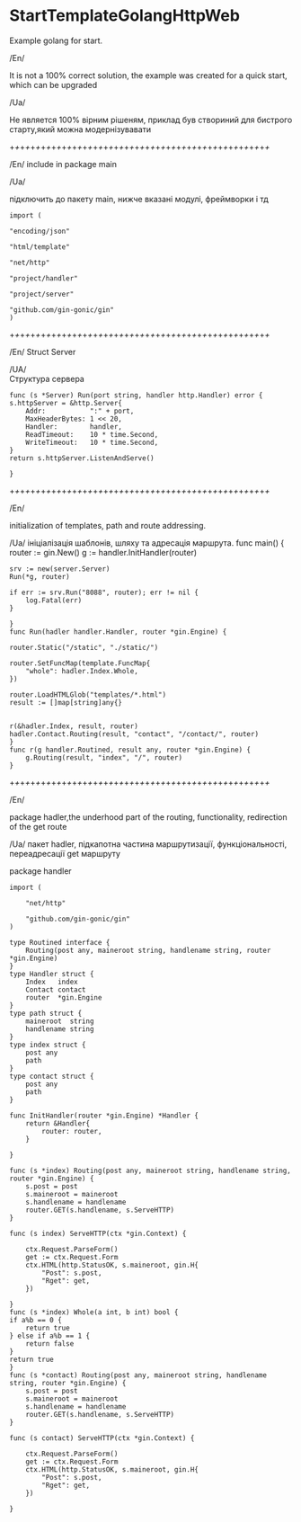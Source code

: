 # StartTemplateGolangHttpWeb
 
 Example golang for start.
 
 /En/
 
It is not a 100% correct solution, the example was created for a quick start, which can be upgraded

 /Ua/
 
Не является 100% вірним рішеням, приклад був створиний для бистрого старту,який можна модернізувавати

+*+*+*+*+*+*+*+*+*+*+*+*+*+*+*+*+*+*+*+*+*+*+*+*+*+*+*+*+*+*+*+*+*+*+*+*+*+*+*+*+*+*+*+*+*+*+*+*+*+*

  /En/
 include in package main
 
 /Ua/
 
 підключить до пакету main, нижче вказані модулі, фреймворки і тд

	import (
	
    "encoding/json"
    
	"html/template"
    
	"net/http"
    
	"project/handler"
    
	"project/server"
    
	"github.com/gin-gonic/gin"
	)
+*+*+*+*+*+*+*+*+*+*+*+*+*+*+*+*+*+*+*+*+*+*+*+*+*+*+*+*+*+*+*+*+*+*+*+*+*+*+*+*+*+*+*+*+*+*+*+*+*+*

		
/En/
Struct Server
	
/UA/	
Структура сервера


	func (s *Server) Run(port string, handler http.Handler) error {
	s.httpServer = &http.Server{
		Addr:           ":" + port,
		MaxHeaderBytes: 1 << 20,
		Handler:        handler,
		ReadTimeout:    10 * time.Second,
		WriteTimeout:   10 * time.Second,
	}
	return s.httpServer.ListenAndServe()

	}

+*+*+*+*+*+*+*+*+*+*+*+*+*+*+*+*+*+*+*+*+*+*+*+*+*+*+*+*+*+*+*+*+*+*+*+*+*+*+*+*+*+*+*+*+*+*+*+*+*+*

/En/

initialization of templates, path and route addressing.

/Ua/
ініціалізація шаблонів, шляху та адресація маршрута.
	func main() {
	router := gin.New()
	g := handler.InitHandler(router)

	srv := new(server.Server)
	Run(*g, router)

	if err := srv.Run("8088", router); err != nil {
		log.Fatal(err)
	}

	}
	func Run(hadler handler.Handler, router *gin.Engine) {

	router.Static("/static", "./static/")

	router.SetFuncMap(template.FuncMap{
		"whole": hadler.Index.Whole,
	})

	router.LoadHTMLGlob("templates/*.html")
	result := []map[string]any{}


	r(&hadler.Index, result, router)
	hadler.Contact.Routing(result, "contact", "/contact/", router)
	}
	func r(g handler.Routined, result any, router *gin.Engine) {
		g.Routing(result, "index", "/", router)
	}
	
+*+*+*+*+*+*+*+*+*+*+*+*+*+*+*+*+*+*+*+*+*+*+*+*+*+*+*+*+*+*+*+*+*+*+*+*+*+*+*+*+*+*+*+*+*+*+*+*+*+*

/En/

package hadler,the underhood part of the routing, functionality, redirection of the get route

/Ua/
пакет hadler, підкапотна частина маршрутизації, функціональності, переадресації get маршруту

  package handler

	import (
	
		"net/http"

		"github.com/gin-gonic/gin"
	)

	type Routined interface {
		Routing(post any, maineroot string, handlename string, router *gin.Engine)
	}
	type Handler struct {
		Index   index
		Contact contact
		router  *gin.Engine
	}
	type path struct {
		maineroot  string
		handlename string
	}
	type index struct {
		post any
		path
	}
	type contact struct {
		post any
		path
	}

	func InitHandler(router *gin.Engine) *Handler {
		return &Handler{
			router: router,
		}

	}

	func (s *index) Routing(post any, maineroot string, handlename string, router *gin.Engine) {
		s.post = post
		s.maineroot = maineroot
		s.handlename = handlename
		router.GET(s.handlename, s.ServeHTTP)
	}

	func (s index) ServeHTTP(ctx *gin.Context) {

		ctx.Request.ParseForm()
		get := ctx.Request.Form
		ctx.HTML(http.StatusOK, s.maineroot, gin.H{
			"Post": s.post,
			"Rget": get,
		})

	}
	func (s *index) Whole(a int, b int) bool {
	if a%b == 0 {
		return true
	} else if a%b == 1 {
		return false
	}
	return true
	}
	func (s *contact) Routing(post any, maineroot string, handlename string, router *gin.Engine) {
		s.post = post
		s.maineroot = maineroot
		s.handlename = handlename
		router.GET(s.handlename, s.ServeHTTP)
	}

	func (s contact) ServeHTTP(ctx *gin.Context) {

		ctx.Request.ParseForm()
		get := ctx.Request.Form
		ctx.HTML(http.StatusOK, s.maineroot, gin.H{
			"Post": s.post,
			"Rget": get,
		})

	}

